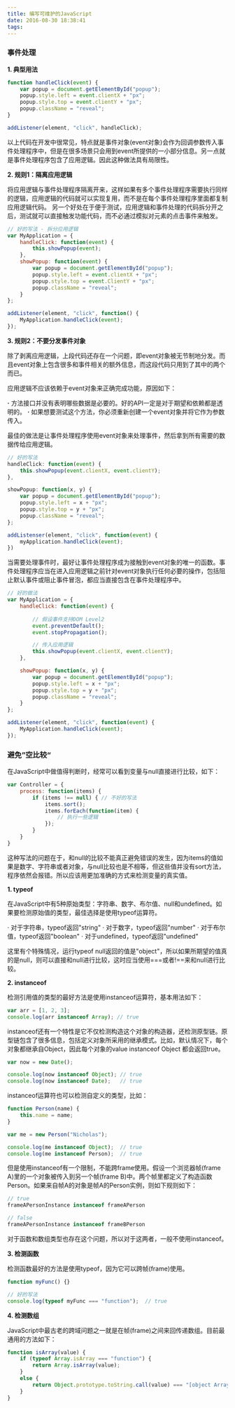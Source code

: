 ```yaml
---
title: 编写可维护的JavaScript
date: 2016-08-30 18:38:41
tags:
---
```


### 事件处理
**1. 典型用法**
``` js
function handleClick(event) {
    var popup = document.getElementById("popup");
    popup.style.left = event.clientX + "px";
    popup.style.top = event.clientY + "px";
    popup.className = "reveal";
}

addListener(element, "click", handleClick);
```
<!--more-->
以上代码在开发中很常见，特点就是事件对象(event对象)会作为回调参数传入事件处理程序中，但是在很多场景只会用到event所提供的一小部分信息。另一点就是事件处理程序包含了应用逻辑。因此这种做法具有局限性。

**2. 规则1：隔离应用逻辑**

将应用逻辑与事件处理程序隔离开来，这样如果有多个事件处理程序需要执行同样的逻辑，应用逻辑的代码就可以实现复用，而不是在每个事件处理程序里面都复制应用逻辑代码。
另一个好处在于便于测试，应用逻辑和事件处理的代码拆分开之后，测试就可以直接触发功能代码，而不必通过模拟对元素的点击事件来触发。
```js
// 好的写法 - 拆分应用逻辑
var MyApplication = {
    handleClick: function(event) {
        this.showPopup(event);
    },
    showPopup: function(event) {
        var popup = document.getElementById("popup");
        popup.style.left = event.clientX + "px";
        popup.style.top = event.ClientY + "px";
        popup.className = "reveal";
    }
};

addListener(element, "click", function() {
    MyApplication.handleClick(event); 
});
```
**3. 规则2：不要分发事件对象**

除了剥离应用逻辑，上段代码还存在一个问题，即event对象被无节制地分发。而且event对象上包含很多和事件相关的额外信息，而这段代码只用到了其中的两个而已。

应用逻辑不应该依赖于event对象来正确完成功能，原因如下：

**·** 方法接口并没有表明哪些数据是必要的。好的API一定是对于期望和依赖都是透明的。
**·** 如果想要测试这个方法，你必须重新创建一个event对象并将它作为参数传入。

最佳的做法是让事件处理程序使用event对象来处理事件，然后拿到所有需要的数据传给应用逻辑。
```js
// 好的写法
handleClick: function(event) {
    this.showPopup(event.clientX, event.clientY);
},

showPopup: function(x, y) {
    var popup = document.getElementById("popup");
    popup.style.left = x + "px";
    popup.style.top = y + "px";
    popup.className = "reveal";
};

addListenser(element, "click", function(event) {
    myApplication.handleClick(event);   
})
```

当需要处理事件时，最好让事件处理程序成为接触到event对象的唯一的函数。事件处理程序应当在进入应用逻辑之前针对event对象执行任何必要的操作，包括阻止默认事件或阻止事件冒泡，都应当直接包含在事件处理程序中。
``` js
// 好的做法
var MyApplication = {
    handleClick: function(event) {
        
        // 假设事件支持DOM Level2
        event.preventDefault();
        event.stopPropagation();

        // 传入应用逻辑
        this.showPopup(event.clientX, event.clientY);
    },

    showPopup: function(x, y) {
        var popup = document.getElementById("popup");
        popup.style.left = x + "px";
        popup.style.top = y + "px";
        popup.className = "reveal";
    }
};

addListener(element, "click", function(event) {
    MyApplication.handleClick(event); 
});
```

### 避免”空比较“

在JavaScript中做值得判断时，经常可以看到变量与null直接进行比较，如下：
``` js
var Controller = {
    process: function(items) {
        if (items !== null) { // 不好的写法
            items.sort();
            items.forEach(function(item) {
                // 执行一些逻辑
            });
        }
    }
}
```
这种写法的问题在于，和null的比较不能真正避免错误的发生，因为items的值如果是数字、字符串或者对象，与null比较也是不相等，但这些值并没有sort方法，程序依然会报错。所以应该用更加准确的方式来检测变量的真实值。

**1. typeof**

在JavaScript中有5种原始类型：字符串、数字、布尔值、null和undefined。如果要检测原始值的类型，最佳选择是使用typeof运算符。

· 对于字符串，typeof返回"string"
· 对于数字，typeof返回"number"
· 对于布尔值，typeof返回"boolean"
· 对于undefined，typeof返回"undefined"

这里有个特殊情况，运行typeof null返回的值是"object"，所以如果所期望的值真的是null，则可以直接和null进行比较，这时应当使用===或者!==来和null进行比较。

**2. instanceof**

检测引用值的类型的最好方法是使用instanceof运算符，基本用法如下：
``` js
var arr = [1, 2, 3];
console.log(arr instanceof Array); // true
```
instanceof还有一个特性是它不仅检测构造这个对象的构造器，还检测原型链。原型链包含了很多信息，包括定义对象所采用的继承模式。比如，默认情况下，每个对象都继承自Object，因此每个对象的value instanceof Object 都会返回true。
``` js
var now = new Date();

console.log(now instanceof Object); // true
console.log(now instanceof Date);   // true
```
instanceof运算符也可以检测自定义的类型，比如：
``` js
function Person(name) {
    this.name = name;
}

var me = new Person("Nicholas");

console.log(me instanceof Object);  // true
console.log(me instanceof Person);  // true
```
但是使用instanceof有一个限制，不能跨frame使用。假设一个浏览器帧(frame A)里的一个对象被传入到另一个帧(frame B)中。两个帧里都定义了构造函数Person。如果来自帧A的对象是帧A的Person实例，则如下规则如下：
``` js
// true
frameAPersonInstance instanceof frameAPerson

// false
frameAPersonInstance instanceof frameBPerson
```
对于函数和数组类型也存在这个问题，所以对于这两者，一般不使用instanceof。

**3. 检测函数**

检测函数最好的方法是使用typeof，因为它可以跨帧(frame)使用。
``` js
function myFunc() {}

// 好的写法
console.log(typeof myFunc === "function");  // true
```

**4. 检测数组**

JavaScript中最古老的跨域问题之一就是在帧(frame)之间来回传递数组。目前最通用的方法如下：
``` js
function isArray(value) {
    if (typeof Array.isArray === "function") {
        return Array.isArray(value);
    }
    else {
        return Object.prototype.toString.call(value) === "[object Array]";
    }
}
```

